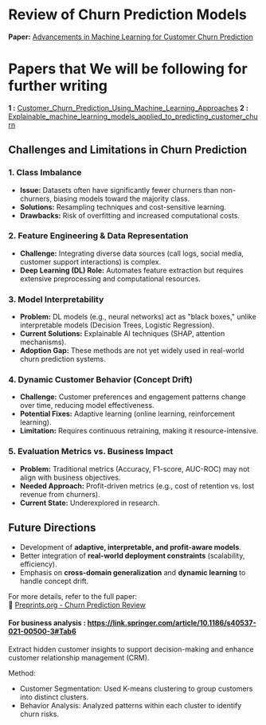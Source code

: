 # Review of Churn Prediction Models  
**Paper:** [Advancements in Machine Learning for Customer Churn Prediction](https://www.preprints.org/manuscript/202503.1969/v2)  

# Papers that We will be following for further writing 
**1 :** [Customer_Churn_Prediction_Using_Machine_Learning_Approaches](https://www.researchgate.net/publication/369770677_Customer_Churn_Prediction_Using_Machine_Learning_Approaches)
**2 :** [Explainable_machine_learning_models_applied_to_predicting_customer_churn](https://www.researchgate.net/profile/Ikhlass-Boukrouh/publication/386553028_Explainable_machine_learning_models_applied_to_predicting_customer_churn_for_e-commerce/links/67561f08ef2dc67228b50397/Explainable-machine-learning-models-applied-to-predicting-customer-churn-for-e-commerce.pdf)


## Challenges and Limitations in Churn Prediction  

### 1. Class Imbalance  
- **Issue:** Datasets often have significantly fewer churners than non-churners, biasing models toward the majority class.  
- **Solutions:** Resampling techniques and cost-sensitive learning.  
- **Drawbacks:** Risk of overfitting and increased computational costs.  

### 2. Feature Engineering & Data Representation  
- **Challenge:** Integrating diverse data sources (call logs, social media, customer support interactions) is complex.  
- **Deep Learning (DL) Role:** Automates feature extraction but requires extensive preprocessing and computational resources.  

### 3. Model Interpretability  
- **Problem:** DL models (e.g., neural networks) act as "black boxes," unlike interpretable models (Decision Trees, Logistic Regression).  
- **Current Solutions:** Explainable AI techniques (SHAP, attention mechanisms).  
- **Adoption Gap:** These methods are not yet widely used in real-world churn prediction systems.  

### 4. Dynamic Customer Behavior (Concept Drift)  
- **Challenge:** Customer preferences and engagement patterns change over time, reducing model effectiveness.  
- **Potential Fixes:** Adaptive learning (online learning, reinforcement learning).  
- **Limitation:** Requires continuous retraining, making it resource-intensive.  

### 5. Evaluation Metrics vs. Business Impact  
- **Problem:** Traditional metrics (Accuracy, F1-score, AUC-ROC) may not align with business objectives.  
- **Needed Approach:** Profit-driven metrics (e.g., cost of retention vs. lost revenue from churners).  
- **Current State:** Underexplored in research.  

## Future Directions  
- Development of **adaptive, interpretable, and profit-aware models**.  
- Better integration of **real-world deployment constraints** (scalability, efficiency).  
- Emphasis on **cross-domain generalization** and **dynamic learning** to handle concept drift.  

For more details, refer to the full paper:  
🔗 [Preprints.org - Churn Prediction Review](https://www.preprints.org/manuscript/202503.1969/v2)  

#### For business analysis : https://link.springer.com/article/10.1186/s40537-021-00500-3#Tab6
Extract hidden customer insights to support decision-making and enhance customer relationship management (CRM).

Method:
- Customer Segmentation: Used K-means clustering to group customers into distinct clusters.
- Behavior Analysis: Analyzed patterns within each cluster to identify churn risks.
